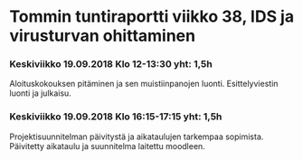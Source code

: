 # Tommin tuntiraportti viikko 38, IDS ja virusturvan ohittaminen


### Keskiviikko 19.09.2018 Klo 12-13:30 yht: 1,5h
Aloituskokouksen pitäminen ja sen muistiinpanojen luonti. Esittelyviestin luonti ja julkaisu.  


### Keskiviikko 19.09.2018 Klo 16:15-17:15 yht: 1,5h
Projektisuunnitelman päivitystä ja aikataulujen tarkempaa sopimista. Päivitetty aikataulu ja suunnitelma laitettu moodleen.
